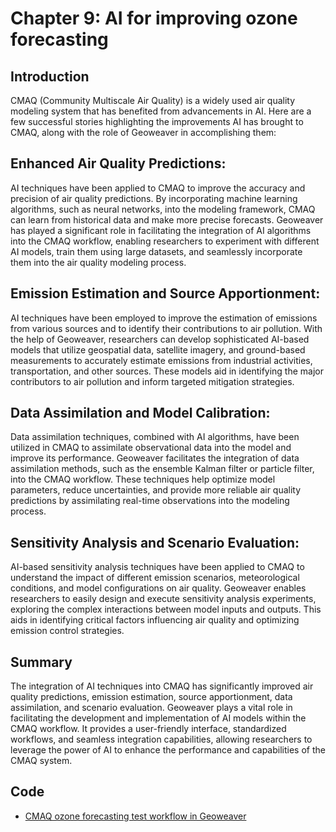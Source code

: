 # Chapter 9: AI for improving ozone forecasting

## Introduction

CMAQ (Community Multiscale Air Quality) is a widely used air quality modeling system that has benefited from advancements in AI. Here are a few successful stories highlighting the improvements AI has brought to CMAQ, along with the role of Geoweaver in accomplishing them:

## Enhanced Air Quality Predictions: 

AI techniques have been applied to CMAQ to improve the accuracy and precision of air quality predictions. By incorporating machine learning algorithms, such as neural networks, into the modeling framework, CMAQ can learn from historical data and make more precise forecasts. Geoweaver has played a significant role in facilitating the integration of AI algorithms into the CMAQ workflow, enabling researchers to experiment with different AI models, train them using large datasets, and seamlessly incorporate them into the air quality modeling process.

## Emission Estimation and Source Apportionment: 

AI techniques have been employed to improve the estimation of emissions from various sources and to identify their contributions to air pollution. With the help of Geoweaver, researchers can develop sophisticated AI-based models that utilize geospatial data, satellite imagery, and ground-based measurements to accurately estimate emissions from industrial activities, transportation, and other sources. These models aid in identifying the major contributors to air pollution and inform targeted mitigation strategies.

## Data Assimilation and Model Calibration: 

Data assimilation techniques, combined with AI algorithms, have been utilized in CMAQ to assimilate observational data into the model and improve its performance. Geoweaver facilitates the integration of data assimilation methods, such as the ensemble Kalman filter or particle filter, into the CMAQ workflow. These techniques help optimize model parameters, reduce uncertainties, and provide more reliable air quality predictions by assimilating real-time observations into the modeling process.

## Sensitivity Analysis and Scenario Evaluation: 

AI-based sensitivity analysis techniques have been applied to CMAQ to understand the impact of different emission scenarios, meteorological conditions, and model configurations on air quality. Geoweaver enables researchers to easily design and execute sensitivity analysis experiments, exploring the complex interactions between model inputs and outputs. This aids in identifying critical factors influencing air quality and optimizing emission control strategies.

## Summary
The integration of AI techniques into CMAQ has significantly improved air quality predictions, emission estimation, source apportionment, data assimilation, and scenario evaluation. Geoweaver plays a vital role in facilitating the development and implementation of AI models within the CMAQ workflow. It provides a user-friendly interface, standardized workflows, and seamless integration capabilities, allowing researchers to leverage the power of AI to enhance the performance and capabilities of the CMAQ system.

## Code

- [CMAQ ozone forecasting test workflow in Geoweaver](https://github.com/earth-artificial-intelligence/cmaq-geoweaver)

